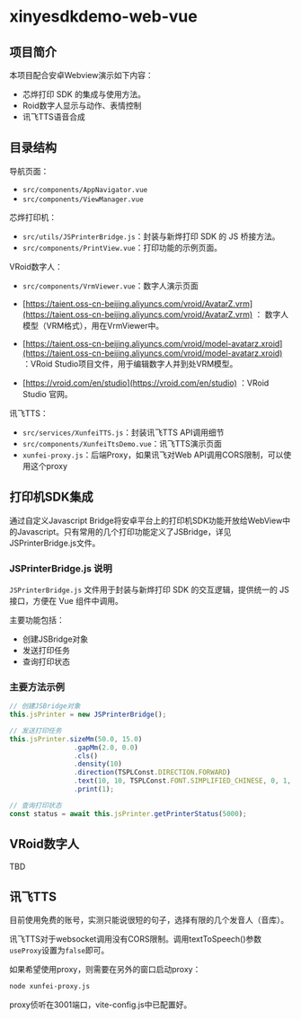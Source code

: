 # xinyesdkdemo-web-vue

## 项目简介

本项目配合安卓Webview演示如下内容：

- 芯烨打印 SDK 的集成与使用方法。
- Roid数字人显示与动作、表情控制
- 讯飞TTS语音合成

## 目录结构

导航页面：
- `src/components/AppNavigator.vue`
- `src/components/ViewManager.vue`

芯烨打印机：
- `src/utils/JSPrinterBridge.js`：封装与新烨打印 SDK 的 JS 桥接方法。
- `src/components/PrintView.vue`：打印功能的示例页面。

VRoid数字人：
- `src/components/VrmViewer.vue`：数字人演示页面
-  [https://taient.oss-cn-beijing.aliyuncs.com/vroid/AvatarZ.vrm](https://taient.oss-cn-beijing.aliyuncs.com/vroid/AvatarZ.vrm) ： 数字人模型（VRM格式），用在VrmViewer中。
- [https://taient.oss-cn-beijing.aliyuncs.com/vroid/model-avatarz.xroid](https://taient.oss-cn-beijing.aliyuncs.com/vroid/model-avatarz.xroid) ：VRoid Studio项目文件，用于编辑数字人并到处VRM模型。

- [https://vroid.com/en/studio](https://vroid.com/en/studio) ：VRoid Studio 官网。

讯飞TTS：
- `src/services/XunfeiTTS.js`：封装讯飞TTS API调用细节
- `src/components/XunfeiTtsDemo.vue`：讯飞TTS演示页面
- `xunfei-proxy.js`：后端Proxy，如果讯飞对Web API调用CORS限制，可以使用这个proxy


## 打印机SDK集成

通过自定义Javascript Bridge将安卓平台上的打印机SDK功能开放给WebView中的Javascript。只有常用的几个打印功能定义了JSBridge，详见JSPrinterBridge.js文件。

### JSPrinterBridge.js 说明

`JSPrinterBridge.js` 文件用于封装与新烨打印 SDK 的交互逻辑，提供统一的 JS 接口，方便在 Vue 组件中调用。

主要功能包括：
- 创建JSBridge对象
- 发送打印任务
- 查询打印状态

### 主要方法示例

```js
// 创建JSBridge对象
this.jsPrinter = new JSPrinterBridge();

// 发送打印任务
this.jsPrinter.sizeMm(50.0, 15.0)
                .gapMm(2.0, 0.0)
                .cls()
                .density(10)
                .direction(TSPLConst.DIRECTION.FORWARD)
                .text(10, 10, TSPLConst.FONT.SIMPLIFIED_CHINESE, 0, 1, 1, "你好 from printer bridge") // "0" for a default font, "TSS24.BF2" for Simplified Chinese
                .print(1);

// 查询打印状态
const status = await this.jsPrinter.getPrinterStatus(5000);
```

## VRoid数字人

TBD

## 讯飞TTS

目前使用免费的账号，实测只能说很短的句子，选择有限的几个发音人（音库）。

讯飞TTS对于websocket调用没有CORS限制。调用textToSpeech()参数`useProxy`设置为`false`即可。

如果希望使用proxy，则需要在另外的窗口启动proxy：

```bash
node xunfei-proxy.js
```

proxy侦听在3001端口，vite-config.js中已配置好。


